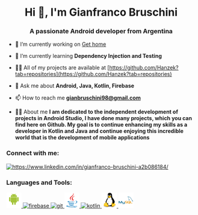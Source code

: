 <h1 align="center">Hi 👋, I'm Gianfranco Bruschini</h1>
<h3 align="center">A passionate Android developer from Argentina</h3>

- 🔭 I’m currently working on [Get home](https://github.com/Hanzek/GetHome)

- 🌱 I’m currently learning **Dependency Injection and Testing**

- 👨‍💻 All of my projects are available at [https://github.com/Hanzek?tab=repositories](https://github.com/Hanzek?tab=repositories)

- 💬 Ask me about **Android, Java, Kotlin, Firebase**

- 📫 How to reach me **gianbruschini98@gmail.com**

- 👨‍🦱 About me **I am dedicated to the independent development of projects in Android Studio, I have done many projects, which you can find here on Github. My goal is to continue enhancing my skills as a developer in Kotlin and Java and continue enjoying this incredible world that is the development of mobile applications**

<h3 align="left">Connect with me:</h3>
<p align="left">
<a href="https://linkedin.com/in/https://www.linkedin.com/in/gianfranco-bruschini-a2b086184/" target="blank"><img align="center" src="https://raw.githubusercontent.com/rahuldkjain/github-profile-readme-generator/master/src/images/icons/Social/linked-in-alt.svg" alt="https://www.linkedin.com/in/gianfranco-bruschini-a2b086184/" height="30" width="40" /></a>
</p>

<h3 align="left">Languages and Tools:</h3>
<p align="left"> <a href="https://developer.android.com" target="_blank"> <img src="https://raw.githubusercontent.com/devicons/devicon/master/icons/android/android-original-wordmark.svg" alt="android" width="40" height="40"/> </a> <a href="https://firebase.google.com/" target="_blank"> <img src="https://www.vectorlogo.zone/logos/firebase/firebase-icon.svg" alt="firebase" width="40" height="40"/> </a> <a href="https://git-scm.com/" target="_blank"> <img src="https://www.vectorlogo.zone/logos/git-scm/git-scm-icon.svg" alt="git" width="40" height="40"/> </a> <a href="https://www.java.com" target="_blank"> <img src="https://raw.githubusercontent.com/devicons/devicon/master/icons/java/java-original.svg" alt="java" width="40" height="40"/> </a> <a href="https://kotlinlang.org" target="_blank"> <img src="https://www.vectorlogo.zone/logos/kotlinlang/kotlinlang-icon.svg" alt="kotlin" width="40" height="40"/> </a> <a href="https://www.linux.org/" target="_blank"> <img src="https://raw.githubusercontent.com/devicons/devicon/master/icons/linux/linux-original.svg" alt="linux" width="40" height="40"/> </a> <a href="https://www.mysql.com/" target="_blank"> <img src="https://raw.githubusercontent.com/devicons/devicon/master/icons/mysql/mysql-original-wordmark.svg" alt="mysql" width="40" height="40"/> </a> </p>
